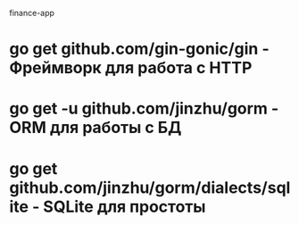 finance-app

# go get github.com/gin-gonic/gin - Фреймворк для работа с HTTP
# go get -u github.com/jinzhu/gorm - ORM для работы с БД
# go get github.com/jinzhu/gorm/dialects/sqlite - SQLite для простоты